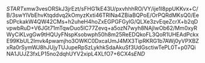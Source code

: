 $START$xmw3vesORSkJ3jrEzt/sFHG1kE43U/pxvhhhRO/VY/ije1I8ppUKKvx+C/B/3swYlVbEhvKtqddvq2kOmyzKxti46TRINa4ZBiaBQPoE/OrPQRdMKsQ0/EesDPckakW4QW42CMs+h2uheH4hoZxEGPGFGylG/QLXe3zvEqeZcrX+b2qDvpwbRuD+V6JGt71mTqwDuo5lC77Zevq+a5ozN7wyh8NAjIwOb62/Mm0xyRWyCiKLvgGw9tHQUyFNspKsobwph50h8m25ReEDQkoFL3QoR1UHEAdPckxE99KbUL2lmvk4pwamjho3OWKC0DxcaUmJ4MX3TipRKRG1b7AWj0yVPXBZxRa0rSymWJ8hJUjyTUJupeRpSzLykhkSdaAkuSf3UdGsctiwTePL0T+p07QiNA1JUJZ3fxLP15no2dqhUYV2xipL4XLfO7+6CX4s$END$